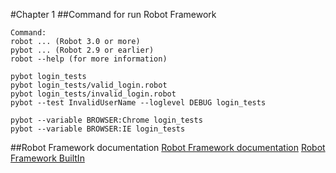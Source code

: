#Chapter 1
##Command for run Robot Framework
```
Command:
robot ... (Robot 3.0 or more)
pybot ... (Robot 2.9 or earlier)
robot --help (for more information)

pybot login_tests
pybot login_tests/valid_login.robot
pybot login_tests/invalid_login.robot
pybot --test InvalidUserName --loglevel DEBUG login_tests

pybot --variable BROWSER:Chrome login_tests
pybot --variable BROWSER:IE login_tests
```
##Robot Framework documentation
[Robot Framework documentation](http://robotframework.org/robotframework/)
[Robot Framework BuiltIn](http://robotframework.org/robotframework/3.0.2/libraries/BuiltIn.html)
